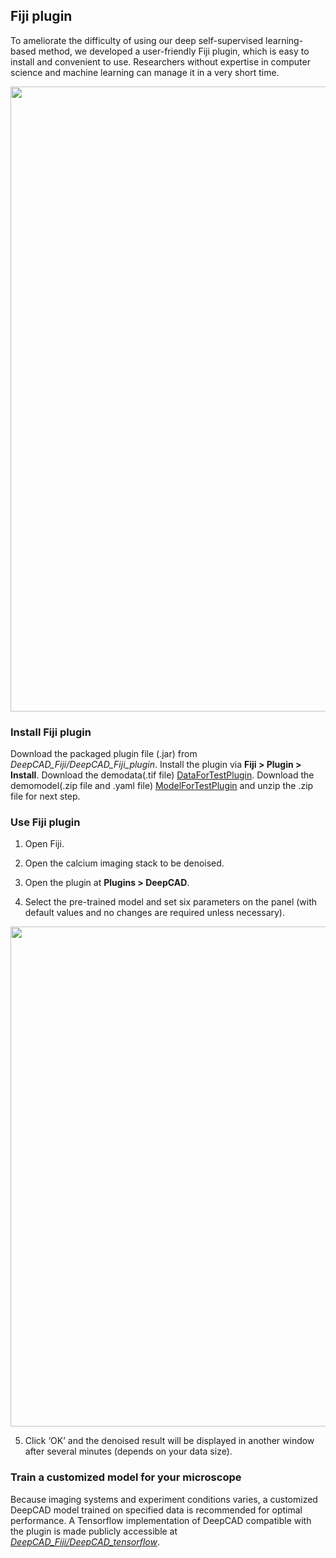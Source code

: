 ## Fiji plugin

To ameliorate the difficulty of using our deep self-supervised learning-based method, we developed a user-friendly Fiji plugin, which is easy to install and convenient to use. Researchers without expertise in computer science and machine learning can manage it in a very short time. 

<img src="https://github.com/cabooster/DeepCAD/blob/master/images/fiji.png" width="1000" align="middle">

### Install Fiji plugin

Download the packaged plugin file (.jar) from *DeepCAD_Fiji/DeepCAD_Fiji_plugin*. Install the plugin via **Fiji > Plugin > Install**. Download the demodata(.tif file) [DataForTestPlugin](https://drive.google.com/drive/folders/1JVbuCwIxRKr4_NNOD7fY61NnVeCA2UnP). Download the demomodel(.zip file and .yaml file) [ModelForTestPlugin](https://drive.google.com/drive/folders/14wSuMFhWKxW5Oq93GHxTsGixpB3T4lOL) and unzip the .zip file for next step.

### Use Fiji plugin

1.  Open Fiji.

2.  Open the calcium imaging stack to be denoised.

3.  Open the plugin at **Plugins > DeepCAD**.

4.  Select the pre-trained model and set six parameters on the panel (with default values and no changes are required unless necessary).

<img src="https://github.com/cabooster/DeepCAD/blob/master/images/parameter.PNG" width="800" align="middle">

5.  Click ‘OK’ and the denoised result will be displayed in another window after several minutes (depends on your data size).

### Train a customized model for your microscope

Because imaging systems and experiment conditions varies, a customized DeepCAD model trained on specified data is recommended for optimal performance. A Tensorflow implementation of DeepCAD compatible with the plugin is made publicly accessible at *[DeepCAD_Fiji/DeepCAD_tensorflow](https://github.com/cabooster/DeepCAD/tree/master/DeepCAD_Fiji/DeepCAD_tensorflow)*.
